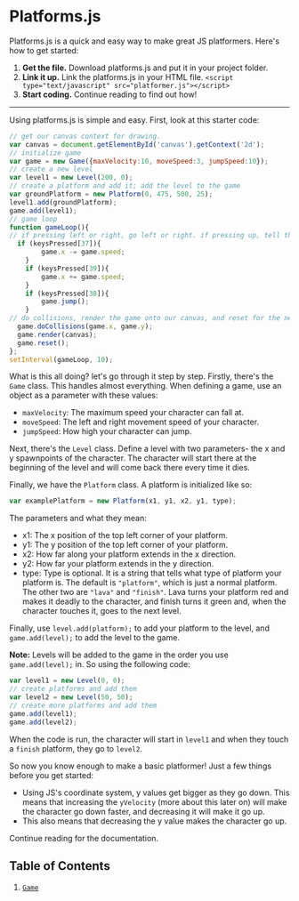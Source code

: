 # Platforms.js
Platforms.js is a quick and easy way to make great JS platformers. Here's how to get started:
1. **Get the file.** Download platforms.js and put it in your project folder.
2. **Link it up.** Link the platforms.js in your HTML file. 
`<script type="text/javascript" src="platformer.js"></script>`
3. **Start coding.** Continue reading to find out how!
________________________________________________________________________________________________________
Using platforms.js is simple and easy. First, look at this starter code:
``` javascript
// get our canvas context for drawing.
var canvas = document.getElementById('canvas').getContext('2d');
// initialize game
var game = new Game({maxVelocity:10, moveSpeed:3, jumpSpeed:10});
// create a new level
var level1 = new Level(200, 0);
// create a platform and add it; add the level to the game
var groundPlatform = new Platform(0, 475, 500, 25);
level1.add(groundPlatform);
game.add(level1);
// game loop
function gameLoop(){
// if pressing left or right, go left or right. if pressing up, tell the game to jump (won't jump if in midair for example)
  if (keysPressed[37]){
		game.x -= game.speed;
	}
	if (keysPressed[39]){
		game.x += game.speed;
	}
	if (keysPressed[38]){
		game.jump();
	}
// do collisions, render the game onto our canvas, and reset for the next game loop.
  game.doCollisions(game.x, game.y);
  game.render(canvas);
  game.reset();
};
setInterval(gameLoop, 10);
```
What is this all doing? let's go through it step by step. Firstly, there's the `Game` class. This handles almost everything. When defining a game, use an object as a parameter with these values:
* `maxVelocity`: The maximum speed your character can fall at.
* `moveSpeed`: The left and right movement speed of your character.
* `jumpSpeed`: How high your character can jump.

Next, there's the `Level` class. Define a level with two parameters- the x and y spawnpoints of the character. The character will start there at the beginning of the level and will come back there every time it dies.

Finally, we have the `Platform` class. A platform is initialized like so:
``` javascript
var examplePlatform = new Platform(x1, y1, x2, y1, type);
```
The parameters and what they mean:
* x1: The x position of the top left corner of your platform.
* y1: The y position of the top left corner of your platform.
* x2: How far along your platform extends in the x direction.
* y2: How far your platform extends in the y direction.
* type: Type is optional. It is a string that tells what type of platform your platform is. The default is `"platform"`, which is just a normal platform. The other two are `"lava"` and `"finish"`. Lava turns your platform red and makes it deadly to the character, and finish turns it green and, when the character touches it, goes to the next level.

Finally, use `level.add(platform);` to add your platform to the level, and `game.add(level);` to add the level to the game.

**Note:** Levels will be added to the game in the order you use `game.add(level);` in. So using the following code:
``` javascript
var level1 = new Level(0, 0);
// create platforms and add them
var level2 = new Level(50, 50);
// create more platforms and add them
game.add(level1);
game.add(level2);
```
When the code is run, the character will start in `level1` and when they touch a `finish` platform, they go to `level2`.

So now you know enough to make a basic platformer! Just a few things before you get started:
* Using JS's coordinate system, y values get bigger as they go down. This means that increasing the `yVelocity` (more about this later on) will make the character go down faster, and decreasing it will make it go up.
* This also means that decreasing the y value makes the character go up.

Continue reading for the documentation.


## Table of Contents
1. [`Game`](./#platforms.js)
